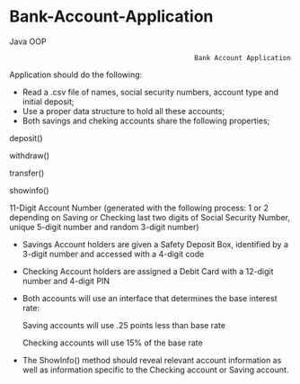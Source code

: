 # Bank-Account-Application
Java OOP

                                                  Bank Account Application


Application should do the following:
- Read a .csv file of names, social security numbers, account type and initial deposit;
- Use a proper data structure to hold all these accounts;
- Both savings and cheking accounts share the following properties;

deposit()

withdraw()

transfer()

showinfo()


11-Digit Account Number (generated with the following process: 1 or 2 depending on Saving or Checking 
last two digits of Social Security Number, unique 5-digit number and random 3-digit number)

- Savings Account holders are given a Safety Deposit Box, identified by a 3-digit number and accessed with a 4-digit code
- Checking Account holders are assigned a Debit Card with a 12-digit number and 4-digit PIN
- Both accounts will use an interface that determines the base interest rate:

    Saving accounts will use .25 points less than base rate
    
    Checking accounts will use 15% of the base rate
    
- The ShowInfo() method should reveal relevant account information as well as information specific to the Checking account or 
Saving account.

